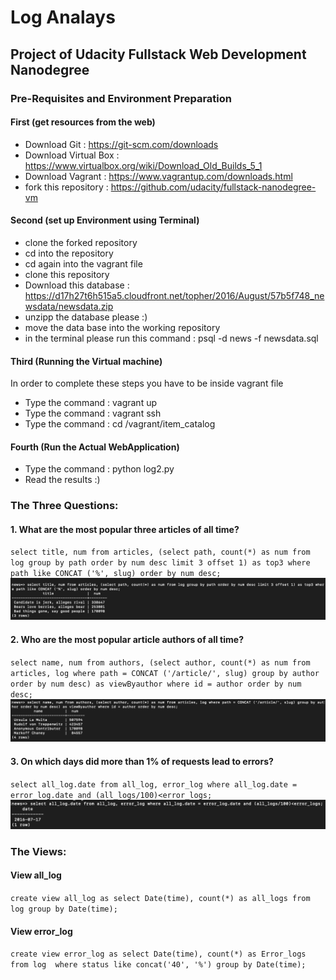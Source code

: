 # Log Analays
## Project of Udacity Fullstack Web Development Nanodegree

### Pre-Requisites and Environment Preparation
#### First (get resources from the web)
- Download Git : https://git-scm.com/downloads
- Download Virtual Box :  https://www.virtualbox.org/wiki/Download_Old_Builds_5_1
- Download Vagrant : https://www.vagrantup.com/downloads.html
- fork this repository : https://github.com/udacity/fullstack-nanodegree-vm

#### Second (set up Environment using Terminal)
- clone the forked repository
- cd into the repository
- cd again into the vagrant file
- clone this repository
- Download this database : https://d17h27t6h515a5.cloudfront.net/topher/2016/August/57b5f748_newsdata/newsdata.zip
- unzipp the database please :)
- move the data base into the working repository
- in the terminal please run this command : psql -d news -f newsdata.sql

#### Third (Running the Virtual machine)
In order to complete these steps you have to be inside vagrant file
- Type the command : vagrant up
- Type the command : vagrant ssh
- Type the command : cd /vagrant/item_catalog

#### Fourth (Run the Actual WebApplication)
- Type the command : python log2.py
- Read the results :)

### The Three Questions:

#### 1. What are the most popular three articles of all time?

`select title, num from articles, (select path, count(*) as num from log group by path order by num desc limit 3 offset 1) as top3 where path like CONCAT ('%', slug) order by num desc;`
![screenshot](1.png)

#### 2. Who are the most popular article authors of all time?
`select name, num from authors, (select author, count(*) as num from articles, log where path = CONCAT ('/article/', slug) group by author order by num desc) as viewByauthor where id = author order by num desc;`
![screenshot](2.png)

#### 3. On which days did more than 1% of requests lead to errors?
`select all_log.date from all_log, error_log where all_log.date = error_log.date and (all_logs/100)<error_logs;`
![screenshot](3.png)

### The Views:

#### View all_log
`create view all_log as select Date(time), count(*) as all_logs from log group by Date(time);`

#### View error_log
`create view error_log as select Date(time), count(*) as Error_logs from log  where status like concat('40', '%') group by Date(time);`
